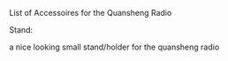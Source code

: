 List of Accessoires for the Quansheng Radio

Stand:

a nice looking small stand/holder for the quansheng radio
